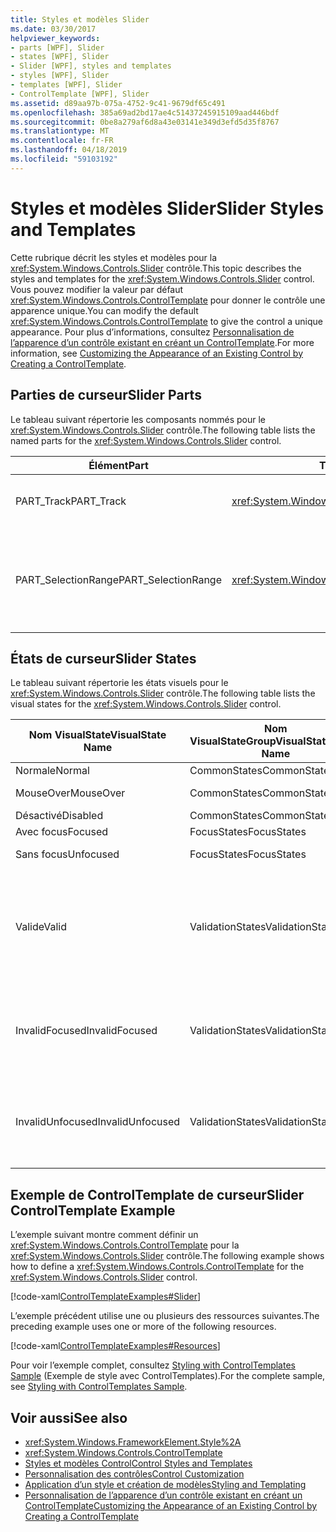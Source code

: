 ```yaml
---
title: Styles et modèles Slider
ms.date: 03/30/2017
helpviewer_keywords:
- parts [WPF], Slider
- states [WPF], Slider
- Slider [WPF], styles and templates
- styles [WPF], Slider
- templates [WPF], Slider
- ControlTemplate [WPF], Slider
ms.assetid: d89aa97b-075a-4752-9c41-9679df65c491
ms.openlocfilehash: 385a69ad2bd17ae4c51437245915109aad446bdf
ms.sourcegitcommit: 0be8a279af6d8a43e03141e349d3efd5d35f8767
ms.translationtype: MT
ms.contentlocale: fr-FR
ms.lasthandoff: 04/18/2019
ms.locfileid: "59103192"
---
```

# <a name="slider-styles-and-templates"></a><span data-ttu-id="c97f9-102">Styles et modèles Slider</span><span class="sxs-lookup"><span data-stu-id="c97f9-102">Slider Styles and Templates</span></span>
<span data-ttu-id="c97f9-103">Cette rubrique décrit les styles et modèles pour la <xref:System.Windows.Controls.Slider> contrôle.</span><span class="sxs-lookup"><span data-stu-id="c97f9-103">This topic describes the styles and templates for the <xref:System.Windows.Controls.Slider> control.</span></span> <span data-ttu-id="c97f9-104">Vous pouvez modifier la valeur par défaut <xref:System.Windows.Controls.ControlTemplate> pour donner le contrôle une apparence unique.</span><span class="sxs-lookup"><span data-stu-id="c97f9-104">You can modify the default <xref:System.Windows.Controls.ControlTemplate> to give the control a unique appearance.</span></span> <span data-ttu-id="c97f9-105">Pour plus d’informations, consultez [Personnalisation de l’apparence d’un contrôle existant en créant un ControlTemplate](customizing-the-appearance-of-an-existing-control.md).</span><span class="sxs-lookup"><span data-stu-id="c97f9-105">For more information, see [Customizing the Appearance of an Existing Control by Creating a ControlTemplate](customizing-the-appearance-of-an-existing-control.md).</span></span>  
  
## <a name="slider-parts"></a><span data-ttu-id="c97f9-106">Parties de curseur</span><span class="sxs-lookup"><span data-stu-id="c97f9-106">Slider Parts</span></span>  
 <span data-ttu-id="c97f9-107">Le tableau suivant répertorie les composants nommés pour le <xref:System.Windows.Controls.Slider> contrôle.</span><span class="sxs-lookup"><span data-stu-id="c97f9-107">The following table lists the named parts for the <xref:System.Windows.Controls.Slider> control.</span></span>  
  
|<span data-ttu-id="c97f9-108">Élément</span><span class="sxs-lookup"><span data-stu-id="c97f9-108">Part</span></span>|<span data-ttu-id="c97f9-109">Type</span><span class="sxs-lookup"><span data-stu-id="c97f9-109">Type</span></span>|<span data-ttu-id="c97f9-110">Description</span><span class="sxs-lookup"><span data-stu-id="c97f9-110">Description</span></span>|  
|-|-|-|  
|<span data-ttu-id="c97f9-111">PART_Track</span><span class="sxs-lookup"><span data-stu-id="c97f9-111">PART_Track</span></span>|<xref:System.Windows.Controls.Primitives.Track>|<span data-ttu-id="c97f9-112">Le conteneur de l’élément qui indique la position de la <xref:System.Windows.Controls.Slider>.</span><span class="sxs-lookup"><span data-stu-id="c97f9-112">The container for the element that indicates the position of the <xref:System.Windows.Controls.Slider>.</span></span>|  
|<span data-ttu-id="c97f9-113">PART_SelectionRange</span><span class="sxs-lookup"><span data-stu-id="c97f9-113">PART_SelectionRange</span></span>|<xref:System.Windows.FrameworkElement>|<span data-ttu-id="c97f9-114">L’élément qui affiche une plage de sélection le long de la <xref:System.Windows.Controls.Slider>.</span><span class="sxs-lookup"><span data-stu-id="c97f9-114">The element that displays a selection range along the <xref:System.Windows.Controls.Slider>.</span></span>  <span data-ttu-id="c97f9-115">La plage de sélection est visible uniquement si le <xref:System.Windows.Controls.Slider.IsSelectionRangeEnabled%2A> propriété est `true`.</span><span class="sxs-lookup"><span data-stu-id="c97f9-115">The selection range is visible only if the <xref:System.Windows.Controls.Slider.IsSelectionRangeEnabled%2A> property is `true`.</span></span>|  
  
## <a name="slider-states"></a><span data-ttu-id="c97f9-116">États de curseur</span><span class="sxs-lookup"><span data-stu-id="c97f9-116">Slider States</span></span>  
 <span data-ttu-id="c97f9-117">Le tableau suivant répertorie les états visuels pour le <xref:System.Windows.Controls.Slider> contrôle.</span><span class="sxs-lookup"><span data-stu-id="c97f9-117">The following table lists the visual states for the <xref:System.Windows.Controls.Slider> control.</span></span>  
  
|<span data-ttu-id="c97f9-118">Nom VisualState</span><span class="sxs-lookup"><span data-stu-id="c97f9-118">VisualState Name</span></span>|<span data-ttu-id="c97f9-119">Nom VisualStateGroup</span><span class="sxs-lookup"><span data-stu-id="c97f9-119">VisualStateGroup Name</span></span>|<span data-ttu-id="c97f9-120">Description</span><span class="sxs-lookup"><span data-stu-id="c97f9-120">Description</span></span>|  
|----------------------|---------------------------|-----------------|  
|<span data-ttu-id="c97f9-121">Normale</span><span class="sxs-lookup"><span data-stu-id="c97f9-121">Normal</span></span>|<span data-ttu-id="c97f9-122">CommonStates</span><span class="sxs-lookup"><span data-stu-id="c97f9-122">CommonStates</span></span>|<span data-ttu-id="c97f9-123">État par défaut.</span><span class="sxs-lookup"><span data-stu-id="c97f9-123">The default state.</span></span>|  
|<span data-ttu-id="c97f9-124">MouseOver</span><span class="sxs-lookup"><span data-stu-id="c97f9-124">MouseOver</span></span>|<span data-ttu-id="c97f9-125">CommonStates</span><span class="sxs-lookup"><span data-stu-id="c97f9-125">CommonStates</span></span>|<span data-ttu-id="c97f9-126">Le pointeur de souris est positionné sur le contrôle.</span><span class="sxs-lookup"><span data-stu-id="c97f9-126">The mouse pointer is positioned over the control.</span></span>|  
|<span data-ttu-id="c97f9-127">Désactivé</span><span class="sxs-lookup"><span data-stu-id="c97f9-127">Disabled</span></span>|<span data-ttu-id="c97f9-128">CommonStates</span><span class="sxs-lookup"><span data-stu-id="c97f9-128">CommonStates</span></span>|<span data-ttu-id="c97f9-129">Le contrôle est désactivé.</span><span class="sxs-lookup"><span data-stu-id="c97f9-129">The control is disabled.</span></span>|  
|<span data-ttu-id="c97f9-130">Avec focus</span><span class="sxs-lookup"><span data-stu-id="c97f9-130">Focused</span></span>|<span data-ttu-id="c97f9-131">FocusStates</span><span class="sxs-lookup"><span data-stu-id="c97f9-131">FocusStates</span></span>|<span data-ttu-id="c97f9-132">Le contrôle a le focus.</span><span class="sxs-lookup"><span data-stu-id="c97f9-132">The control has focus.</span></span>|  
|<span data-ttu-id="c97f9-133">Sans focus</span><span class="sxs-lookup"><span data-stu-id="c97f9-133">Unfocused</span></span>|<span data-ttu-id="c97f9-134">FocusStates</span><span class="sxs-lookup"><span data-stu-id="c97f9-134">FocusStates</span></span>|<span data-ttu-id="c97f9-135">Le contrôle n’a pas le focus.</span><span class="sxs-lookup"><span data-stu-id="c97f9-135">The control does not have focus.</span></span>|  
|<span data-ttu-id="c97f9-136">Valide</span><span class="sxs-lookup"><span data-stu-id="c97f9-136">Valid</span></span>|<span data-ttu-id="c97f9-137">ValidationStates</span><span class="sxs-lookup"><span data-stu-id="c97f9-137">ValidationStates</span></span>|<span data-ttu-id="c97f9-138">Le contrôle utilise le <xref:System.Windows.Controls.Validation> classe et le <xref:System.Windows.Controls.Validation.HasError%2A?displayProperty=nameWithType> propriété jointe est `false`.</span><span class="sxs-lookup"><span data-stu-id="c97f9-138">The control uses the <xref:System.Windows.Controls.Validation> class and the <xref:System.Windows.Controls.Validation.HasError%2A?displayProperty=nameWithType> attached property is `false`.</span></span>|  
|<span data-ttu-id="c97f9-139">InvalidFocused</span><span class="sxs-lookup"><span data-stu-id="c97f9-139">InvalidFocused</span></span>|<span data-ttu-id="c97f9-140">ValidationStates</span><span class="sxs-lookup"><span data-stu-id="c97f9-140">ValidationStates</span></span>|<span data-ttu-id="c97f9-141">Le <xref:System.Windows.Controls.Validation.HasError%2A?displayProperty=nameWithType> propriété jointe est `true` a le contrôle a le focus.</span><span class="sxs-lookup"><span data-stu-id="c97f9-141">The <xref:System.Windows.Controls.Validation.HasError%2A?displayProperty=nameWithType> attached property is `true` has the control has focus.</span></span>|  
|<span data-ttu-id="c97f9-142">InvalidUnfocused</span><span class="sxs-lookup"><span data-stu-id="c97f9-142">InvalidUnfocused</span></span>|<span data-ttu-id="c97f9-143">ValidationStates</span><span class="sxs-lookup"><span data-stu-id="c97f9-143">ValidationStates</span></span>|<span data-ttu-id="c97f9-144">Le <xref:System.Windows.Controls.Validation.HasError%2A?displayProperty=nameWithType> propriété jointe est `true` a le contrôle n’a pas le focus.</span><span class="sxs-lookup"><span data-stu-id="c97f9-144">The <xref:System.Windows.Controls.Validation.HasError%2A?displayProperty=nameWithType> attached property is `true` has the control does not have focus.</span></span>|  
  
## <a name="slider-controltemplate-example"></a><span data-ttu-id="c97f9-145">Exemple de ControlTemplate de curseur</span><span class="sxs-lookup"><span data-stu-id="c97f9-145">Slider ControlTemplate Example</span></span>  
 <span data-ttu-id="c97f9-146">L’exemple suivant montre comment définir un <xref:System.Windows.Controls.ControlTemplate> pour la <xref:System.Windows.Controls.Slider> contrôle.</span><span class="sxs-lookup"><span data-stu-id="c97f9-146">The following example shows how to define a <xref:System.Windows.Controls.ControlTemplate> for the <xref:System.Windows.Controls.Slider> control.</span></span>  
  
 [!code-xaml[ControlTemplateExamples#Slider](~/samples/snippets/csharp/VS_Snippets_Wpf/ControlTemplateExamples/CS/resources/slider.xaml#slider)]  
  
 <span data-ttu-id="c97f9-147">L’exemple précédent utilise une ou plusieurs des ressources suivantes.</span><span class="sxs-lookup"><span data-stu-id="c97f9-147">The preceding example uses one or more of the following resources.</span></span>  
  
 [!code-xaml[ControlTemplateExamples#Resources](~/samples/snippets/csharp/VS_Snippets_Wpf/ControlTemplateExamples/CS/resources/shared.xaml#resources)]  
  
 <span data-ttu-id="c97f9-148">Pour voir l’exemple complet, consultez [Styling with ControlTemplates Sample](https://github.com/Microsoft/WPF-Samples/tree/master/Styles%20&%20Templates/IntroToStylingAndTemplating) (Exemple de style avec ControlTemplates).</span><span class="sxs-lookup"><span data-stu-id="c97f9-148">For the complete sample, see [Styling with ControlTemplates Sample](https://github.com/Microsoft/WPF-Samples/tree/master/Styles%20&%20Templates/IntroToStylingAndTemplating).</span></span>  
  
## <a name="see-also"></a><span data-ttu-id="c97f9-149">Voir aussi</span><span class="sxs-lookup"><span data-stu-id="c97f9-149">See also</span></span>

- <xref:System.Windows.FrameworkElement.Style%2A>
- <xref:System.Windows.Controls.ControlTemplate>
- [<span data-ttu-id="c97f9-150">Styles et modèles Control</span><span class="sxs-lookup"><span data-stu-id="c97f9-150">Control Styles and Templates</span></span>](control-styles-and-templates.md)
- [<span data-ttu-id="c97f9-151">Personnalisation des contrôles</span><span class="sxs-lookup"><span data-stu-id="c97f9-151">Control Customization</span></span>](control-customization.md)
- [<span data-ttu-id="c97f9-152">Application d’un style et création de modèles</span><span class="sxs-lookup"><span data-stu-id="c97f9-152">Styling and Templating</span></span>](styling-and-templating.md)
- [<span data-ttu-id="c97f9-153">Personnalisation de l’apparence d’un contrôle existant en créant un ControlTemplate</span><span class="sxs-lookup"><span data-stu-id="c97f9-153">Customizing the Appearance of an Existing Control by Creating a ControlTemplate</span></span>](customizing-the-appearance-of-an-existing-control.md)
